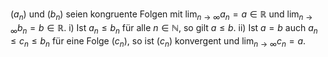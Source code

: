 $(a_{n})$ und $(b_{n})$ seien kongruente Folgen mit $\lim_{ n \to \infty }a_{n}=a\in \mathbb{R}$ und $\lim_{ n \to \infty }b_{n}=b\in \mathbb{R}$.
i) Ist $a_{n}\leq b_{n}$ für alle $n\in \mathbb{N}$, so gilt $a\leq b$.
ii) Ist $a=b$ auch $a_{n}\leq c_{n}\leq b_{n}$ für eine Folge $(c_{n})$, so ist $(c_{n})$ konvergent und $\lim_{ n \to \infty }c_{n}=a$.